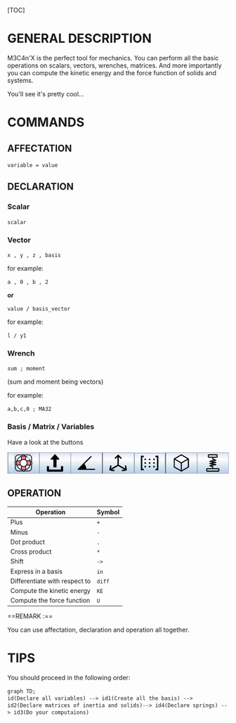 [TOC]

# GENERAL DESCRIPTION

M3C4n'X is the perfect tool for mechanics.
You can perform all the basic operations on scalars, vectors, wrenches, matrices. And more importantly you can compute the kinetic energy and the force function of solids and systems.

You'll see it's pretty cool...

# COMMANDS

## AFFECTATION

```apl
variable = value
```

## DECLARATION

### Scalar

```apl
scalar
```

### Vector

```apl
x , y , z , basis
```
for example:
```apl
a , 0 , b , 2
```

**or**

```apl
value / basis_vector
```
for example:
```apl
l / y1
```

### Wrench 

```apl
sum ; moment
```
(sum and moment being vectors)

for example:
```apl
a,b,c,0 ; MA32
```

### Basis / Matrix / Variables

Have a look at the buttons

![](.\images\buttons.png)

##  OPERATION
|Operation|Symbol|
| ----- | ------- |
| Plus  | ```+``` |
| Minus |      ```-```   |
|    Dot product   |     ```.```    |
|      Cross product |     ```*```    |
|   Shift    |    ```->```     |
|     Express in a basis  |     ```in```    |
|     Differentiate with respect to  |   ```diff```      |
| Compute the kinetic energy |```KE```|
| Compute the force function |```U```|

==REMARK :==

You can use affectation, declaration and operation all together.

#  TIPS

You should proceed in the following order:
```mermaid
graph TD;
id(Declare all variables) --> id1(Create all the basis) --> id2(Declare matrices of inertia and solids)--> id4(Declare springs) --> id3(Do your computaions)
```




